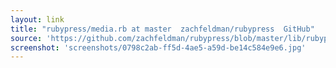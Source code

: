 ```yaml
---
layout: link
title: "rubypress/media.rb at master  zachfeldman/rubypress  GitHub"
source: 'https://github.com/zachfeldman/rubypress/blob/master/lib/rubypress/media.rb'
screenshot: 'screenshots/0798c2ab-ff5d-4ae5-a59d-be14c584e9e6.jpg'
---
```


